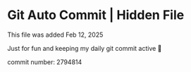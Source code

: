 # Git Auto Commit | Hidden File

This file was added Feb 12, 2025

Just for fun and keeping my daily git commit active 🤪

commit number: 2794814

